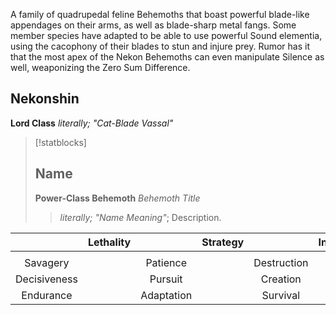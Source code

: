 A family of quadrupedal feline Behemoths that boast powerful blade-like appendages on their arms, as well as blade-sharp metal fangs. Some member species have adapted to be able to use powerful Sound elementia, using the cacophony of their blades to stun and injure prey. Rumor has it that the most apex of the Nekon Behemoths can even manipulate Silence as well, weaponizing the Zero Sum Difference.

## Nekonshin
**Lord Class**
*literally; "Cat-Blade Vassal"*

>[!statblocks]
> ## Name
> **Power-Class Behemoth**
> *Behemoth Title*
> > *literally; "Name Meaning"*; Description.


|              | Lethality |            | Strategy |             | Instinct |
|:------------:|:---------:|:----------:|:--------:|:-----------:|:--------:|
|              |           |            |          |             |          |
|   Savagery   |           |  Patience  |          | Destruction |          |
| Decisiveness |           |  Pursuit   |          | Creation            |          |
|  Endurance   |           | Adaptation |          |         Survival    |          |


>
